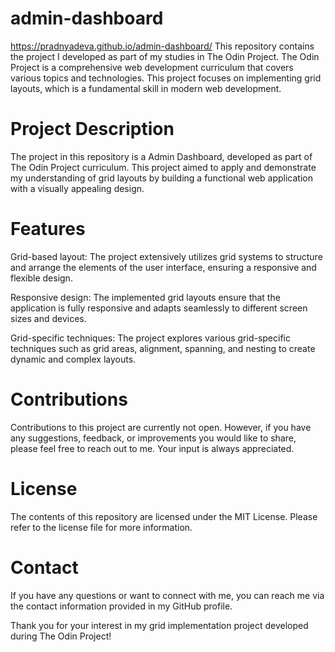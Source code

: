 # admin-dashboard

https://pradnyadeva.github.io/admin-dashboard/
This repository contains the project I developed as part of my studies in The Odin Project. The Odin Project is a comprehensive web development curriculum that covers various topics and technologies. This project focuses on implementing grid layouts, which is a fundamental skill in modern web development.

# Project Description
The project in this repository is a Admin Dashboard, developed as part of The Odin Project curriculum. This project aimed to apply and demonstrate my understanding of grid layouts by building a functional web application with a visually appealing design.

# Features
Grid-based layout: The project extensively utilizes grid systems to structure and arrange the elements of the user interface, ensuring a responsive and flexible design.

Responsive design: The implemented grid layouts ensure that the application is fully responsive and adapts seamlessly to different screen sizes and devices.

Grid-specific techniques: The project explores various grid-specific techniques such as grid areas, alignment, spanning, and nesting to create dynamic and complex layouts.

# Contributions
Contributions to this project are currently not open. However, if you have any suggestions, feedback, or improvements you would like to share, please feel free to reach out to me. Your input is always appreciated.

# License
The contents of this repository are licensed under the MIT License. Please refer to the license file for more information.

# Contact
If you have any questions or want to connect with me, you can reach me via the contact information provided in my GitHub profile.

Thank you for your interest in my grid implementation project developed during The Odin Project!
